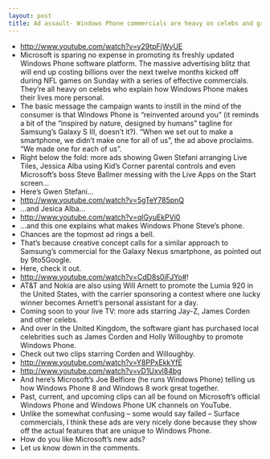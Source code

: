 ```yaml
---
layout: post
title: Ad assault- Windows Phone commercials are heavy on celebs and great overall
---
```

* http://www.youtube.com/watch?v=y29tpFjWyUE
* Microsoft is sparing no expense in promoting its freshly updated Windows Phone software platform. The massive advertising blitz that will end up costing billions over the next twelve months kicked off during NFL games on Sunday with a series of effective commercials. They’re all heavy on celebs who explain how Windows Phone makes their lives more personal.
* The basic message the campaign wants to instill in the mind of the consumer is that Windows Phone is “reinvented around you” (it reminds a bit of the “inspired by nature, designed by humans” tagline for Samsung’s Galaxy S III, doesn’t it?). “When we set out to make a smartphone, we didn’t make one for all of us”, the ad above proclaims. “We made one for each of us”.
* Right below the fold: more ads showing Gwen Stefani arranging Live Tiles, Jessica Alba using Kid’s Corner parental controls and even Microsoft’s boss Steve Ballmer messing with the Live Apps on the Start screen…
* Here’s Gwen Stefani…
* http://www.youtube.com/watch?v=5gTeY785pnQ
* …and Jesica Alba…
* http://www.youtube.com/watch?v=qlGyuEkPVi0
* …and this one explains what makes Windows Phone Steve’s phone.
* Chances are the topmost ad rings a bell.
* That’s because creative concept calls for a similar approach to Samsung’s commercial for the Galaxy Nexus smartphone, as pointed out by 9to5Google.
* Here, check it out.
* http://www.youtube.com/watch?v=CdD8s0jFJYo#!
* AT&T and Nokia are also using Will Arnett to promote the Lumia 920 in the United States, with the carrier sponsoring a contest where one lucky winner becomes Arnett’s personal assistant for a day.
* Coming soon to your live TV: more ads starring Jay-Z, James Corden and other celebs.
* And over in the United Kingdom, the software giant has purchased local celebrities such as James Corden and Holly Willoughby to promote Windows Phone.
* Check out two clips starring Corden and Willoughby.
* http://www.youtube.com/watch?v=Y8PPxEkkYfE
* http://www.youtube.com/watch?v=vD1Uxvl84bg
* And here’s Microsoft’s Joe Belfiore (he runs Windows Phone) telling us how Windows Phone 8 and Windows 8 work great together.
* Past, current, and upcoming clips can all be found on Microsoft’s official Windows Phone and Windows Phone UK channels on YouTube.
* Unlike the somewhat confusing – some would say failed – Surface commercials, I think these ads are very nicely done because they show off the actual features that are unique to Windows Phone.
* How do you like Microsoft’s new ads?
* Let us know down in the comments.

